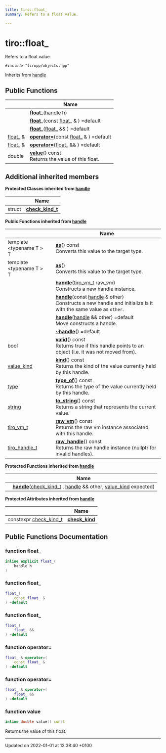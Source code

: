 ```yaml
---
title: tiro::float_
summary: Refers to a float value. 

---
```


# tiro::float_



Refers to a float value. 


`#include "tiropp/objects.hpp"`

Inherits from [handle](/docs/api/classes/classtiro_1_1handle)

## Public Functions

|                | Name           |
| -------------- | -------------- |
| | **[float_](/docs/api/classes/classtiro_1_1float__#function-float-)**([handle](/docs/api/classes/classtiro&#95;1&#95;1handle) h) |
| | **[float_](/docs/api/classes/classtiro_1_1float__#function-float-)**(const [float&#95;](/docs/api/classes/classtiro&#95;1&#95;1float&#95;&#95;) & ) =default |
| | **[float_](/docs/api/classes/classtiro_1_1float__#function-float-)**([float&#95;](/docs/api/classes/classtiro&#95;1&#95;1float&#95;&#95;) && ) =default |
| [float_](/docs/api/classes/classtiro_1_1float__) & | **[operator=](/docs/api/classes/classtiro_1_1float__#function-operator=)**(const [float&#95;](/docs/api/classes/classtiro&#95;1&#95;1float&#95;&#95;) & ) =default |
| [float_](/docs/api/classes/classtiro_1_1float__) & | **[operator=](/docs/api/classes/classtiro_1_1float__#function-operator=)**([float&#95;](/docs/api/classes/classtiro&#95;1&#95;1float&#95;&#95;) && ) =default |
| double | **[value](/docs/api/classes/classtiro_1_1float__#function-value)**() const<br>Returns the value of this float.  |

## Additional inherited members

**Protected Classes inherited from [handle](/docs/api/classes/classtiro_1_1handle)**

|                | Name           |
| -------------- | -------------- |
| struct | **[check_kind_t](/docs/api/classes/structtiro_1_1handle_1_1check__kind__t)**  |

**Public Functions inherited from [handle](/docs/api/classes/classtiro_1_1handle)**

|                | Name           |
| -------------- | -------------- |
| template <typename T \> <br>T | **[as](/docs/api/classes/classtiro_1_1handle#function-as)**() const<br>Converts this value to the target type.  |
| template <typename T \> <br>T | **[as](/docs/api/classes/classtiro_1_1handle#function-as)**()<br>Converts this value to the target type.  |
| | **[handle](/docs/api/classes/classtiro_1_1handle#function-handle)**([tiro&#95;vm&#95;t](/docs/api/files/def&#95;8h#typedef-tiro-vm-t) raw_vm)<br>Constructs a new handle instance.  |
| | **[handle](/docs/api/classes/classtiro_1_1handle#function-handle)**(const [handle](/docs/api/classes/classtiro&#95;1&#95;1handle) & other)<br>Constructs a new handle and initialize is it with the same value as `other`.  |
| | **[handle](/docs/api/classes/classtiro_1_1handle#function-handle)**([handle](/docs/api/classes/classtiro&#95;1&#95;1handle) && other) =default<br>Move constructs a handle.  |
| | **[~handle](/docs/api/classes/classtiro_1_1handle#function-~handle)**() =default |
| bool | **[valid](/docs/api/classes/classtiro_1_1handle#function-valid)**() const<br>Returns true if this handle points to an object (i.e. it was not moved from).  |
| [value_kind](/docs/api/namespaces/namespacetiro#enum-value-kind) | **[kind](/docs/api/classes/classtiro_1_1handle#function-kind)**() const<br>Returns the kind of the value currently held by this handle.  |
| [type](/docs/api/classes/classtiro_1_1type) | **[type_of](/docs/api/classes/classtiro_1_1handle#function-type-of)**() const<br>Returns the type of the value currently held by this handle.  |
| [string](/docs/api/classes/classtiro_1_1string) | **[to_string](/docs/api/classes/classtiro_1_1handle#function-to-string)**() const<br>Returns a string that represents the current value.  |
| [tiro_vm_t](/docs/api/files/def_8h#typedef-tiro-vm-t) | **[raw_vm](/docs/api/classes/classtiro_1_1handle#function-raw-vm)**() const<br>Returns the raw vm instance associated with this handle.  |
| [tiro_handle_t](/docs/api/files/def_8h#typedef-tiro-handle-t) | **[raw_handle](/docs/api/classes/classtiro_1_1handle#function-raw-handle)**() const<br>Returns the raw handle instance (nullptr for invalid handles).  |

**Protected Functions inherited from [handle](/docs/api/classes/classtiro_1_1handle)**

|                | Name           |
| -------------- | -------------- |
| | **[handle](/docs/api/classes/classtiro_1_1handle#function-handle)**([check&#95;kind&#95;t](/docs/api/classes/structtiro&#95;1&#95;1handle&#95;1&#95;1check&#95;&#95;kind&#95;&#95;t) , [handle](/docs/api/classes/classtiro&#95;1&#95;1handle) && other, [value&#95;kind](/docs/api/namespaces/namespacetiro#enum-value-kind) expected) |

**Protected Attributes inherited from [handle](/docs/api/classes/classtiro_1_1handle)**

|                | Name           |
| -------------- | -------------- |
| constexpr [check&#95;kind&#95;t](/docs/api/classes/structtiro&#95;1&#95;1handle&#95;1&#95;1check&#95;&#95;kind&#95;&#95;t) | **[check_kind](/docs/api/classes/classtiro_1_1handle#variable-check-kind)**  |


## Public Functions Documentation

### function float_

```cpp
inline explicit float_(
    handle h
)
```


### function float_

```cpp
float_(
    const float_ & 
) =default
```


### function float_

```cpp
float_(
    float_ && 
) =default
```


### function operator=

```cpp
float_ & operator=(
    const float_ & 
) =default
```


### function operator=

```cpp
float_ & operator=(
    float_ && 
) =default
```


### function value

```cpp
inline double value() const
```

Returns the value of this float. 

-------------------------------

Updated on 2022-01-01 at 12:38:40 +0100